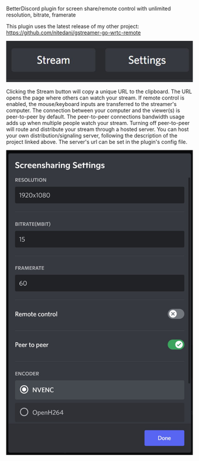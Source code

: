 BetterDiscord plugin for screen share/remote control with unlimited resolution, bitrate, framerate

This plugin uses the latest release of my other project: https://github.com/nitedani/gstreamer-go-wrtc-remote

![](docs/images/buttons.jpg)

Clicking the Stream button will copy a unique URL to the clipboard. The URL opens the page where others can watch your stream. If remote control is enabled, the mouse/keyboard inputs are transferred to the streamer's computer. The connection between your computer and the viewer(s) is peer-to-peer by default. The peer-to-peer connections bandwidth usage adds up when multiple people watch your stream. Turning off peer-to-peer will route and distribute your stream through a hosted server. You can host your own distribution/signaling server, following the description of the project linked above. The server's url can be set in the plugin's config file.

![](docs/images/settings.jpg)




